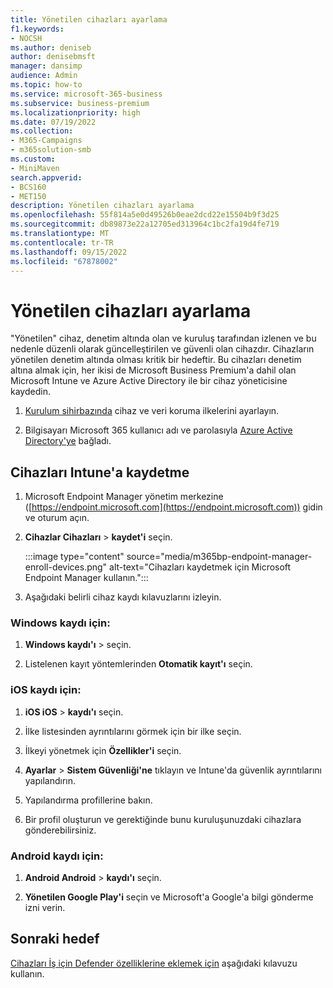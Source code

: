 ```yaml
---
title: Yönetilen cihazları ayarlama
f1.keywords:
- NOCSH
ms.author: deniseb
author: denisebmsft
manager: dansimp
audience: Admin
ms.topic: how-to
ms.service: microsoft-365-business
ms.subservice: business-premium
ms.localizationpriority: high
ms.date: 07/19/2022
ms.collection:
- M365-Campaigns
- m365solution-smb
ms.custom:
- MiniMaven
search.appverid:
- BCS160
- MET150
description: Yönetilen cihazları ayarlama
ms.openlocfilehash: 55f814a5e0d49526b0eae2dcd22e15504b9f3d25
ms.sourcegitcommit: db89873e22a12705ed313964c1bc2fa19d4fe719
ms.translationtype: MT
ms.contentlocale: tr-TR
ms.lasthandoff: 09/15/2022
ms.locfileid: "67878002"
---
```

# <a name="set-up-managed-devices"></a>Yönetilen cihazları ayarlama

"Yönetilen" cihaz, denetim altında olan ve kuruluş tarafından izlenen ve bu nedenle düzenli olarak güncelleştirilen ve güvenli olan cihazdır. Cihazların yönetilen denetim altında olması kritik bir hedeftir. Bu cihazları denetim altına almak için, her ikisi de Microsoft Business Premium'a dahil olan Microsoft Intune ve Azure Active Directory ile bir cihaz yöneticisine kaydedin.

1. [Kurulum sihirbazında](../business/set-up.md) cihaz ve veri koruma ilkelerini ayarlayın.

2. Bilgisayarı Microsoft 365 kullanıcı adı ve parolasıyla [Azure Active Directory'ye](../business/set-up-windows-devices.md) bağladı. 

## <a name="enroll-devices-in-intune"></a>Cihazları Intune'a kaydetme

1. Microsoft Endpoint Manager yönetim merkezine ([https://endpoint.microsoft.com](https://endpoint.microsoft.com)) gidin ve oturum açın.

2. **Cihazlar Cihazları** > **kaydet'i** seçin. 

   :::image type="content" source="media/m365bp-endpoint-manager-enroll-devices.png" alt-text="Cihazları kaydetmek için Microsoft Endpoint Manager kullanın."::: 

3. Aşağıdaki belirli cihaz kaydı kılavuzlarını izleyin.

### <a name="for-windows-enrollment"></a>Windows kaydı için:

1. **Windows kaydı'ı** >  seçin. 

2. Listelenen kayıt yöntemlerinden **Otomatik kayıt'ı** seçin.

### <a name="for-ios-enrollment"></a>iOS kaydı için:

1. **iOS iOS** > **kaydı'ı** seçin.

2. İlke listesinden ayrıntılarını görmek için bir ilke seçin.

3. İlkeyi yönetmek için **Özellikler'i** seçin.

4. **Ayarlar** > **Sistem Güvenliği'ne** tıklayın ve Intune'da güvenlik ayrıntılarını yapılandırın.

5. Yapılandırma profillerine bakın. 

6. Bir profil oluşturun ve gerektiğinde bunu kuruluşunuzdaki cihazlara gönderebilirsiniz.

### <a name="for-android-enrollment"></a>Android kaydı için:

1. **Android Android** > **kaydı'ı** seçin.

2. **Yönetilen Google Play'i** seçin ve Microsoft'a Google'a bilgi gönderme izni verin.

## <a name="next-objective"></a>Sonraki hedef

[Cihazları İş için Defender özelliklerine eklemek için](m365bp-onboard-devices-mdb.md) aşağıdaki kılavuzu kullanın.

